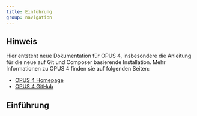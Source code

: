 ```yaml
---
title: Einführung
group: navigation
---
```


## Hinweis

Hier entsteht neue Dokumentation für OPUS 4, insbesondere die Anleitung für die neue auf Git und Composer basierende
Installation. Mehr Informationen zu OPUS 4 finden sie auf folgenden Seiten:

* [OPUS 4 Homepage](http://opus4.kobv.de)
* [OPUS 4 GitHub](https://github.com/opus4)

## Einführung
